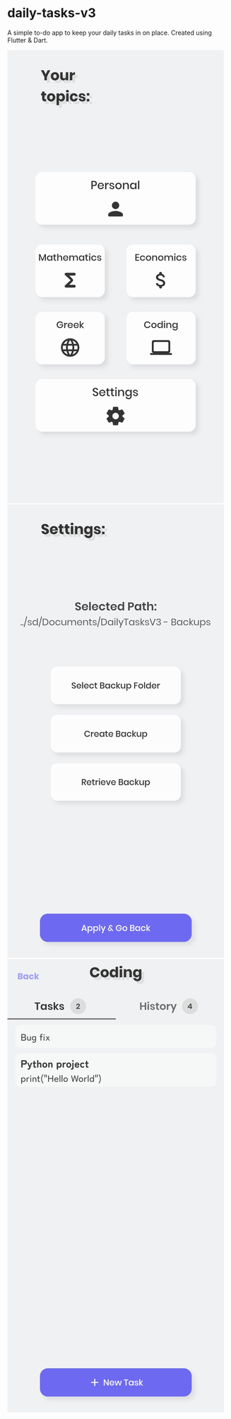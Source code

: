 # daily-tasks-v3
A simple to-do app to keep your daily tasks in on place. Created using Flutter &amp; Dart.

![alt text](https://github.com/alexbogdos/daily-tasks-v3/blob/main/.GitHub%20Assets/Screenshot%20-%20Main.jpg)
![alt text](https://github.com/alexbogdos/daily-tasks-v3/blob/main/.GitHub%20Assets/Screenshot%20-%20Settings.jpg)
![alt text](https://github.com/alexbogdos/daily-tasks-v3/blob/main/.GitHub%20Assets/Screenshot%20-%20TaskPage%20Demo.jpg)
